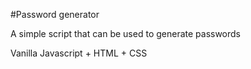 #Password generator

A simple script that can be used to generate passwords

Vanilla Javascript + HTML + CSS
